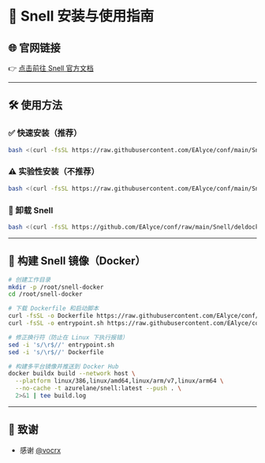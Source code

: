 # 🚀 Snell 安装与使用指南

## 🌐 官网链接

👉 [点击前往 Snell 官方文档](https://kb.nssurge.com/surge-knowledge-base/zh/release-notes/snell)

---

## 🛠 使用方法

### ✅ 快速安装（推荐）

```bash
bash <(curl -fsSL https://raw.githubusercontent.com/EAlyce/conf/main/Snell/install_snell.sh)
```

### ⚠️ 实验性安装（不推荐）

```bash
bash <(curl -fsSL https://raw.githubusercontent.com/EAlyce/conf/main/Snell/install_snell_dev.sh)
```

### 🧹 卸载 Snell

```bash
bash <(curl -fsSL https://github.com/EAlyce/conf/raw/main/Snell/deldocker.sh)
```

---

## 🧱 构建 Snell 镜像（Docker）

```bash
# 创建工作目录
mkdir -p /root/snell-docker
cd /root/snell-docker
```

```bash
# 下载 Dockerfile 和启动脚本
curl -fsSL -o Dockerfile https://raw.githubusercontent.com/EAlyce/conf/main/Snell/Dockerfile
curl -fsSL -o entrypoint.sh https://raw.githubusercontent.com/EAlyce/conf/main/Snell/entrypoint.sh
```

```bash
# 修正换行符（防止在 Linux 下执行报错）
sed -i 's/\r$//' entrypoint.sh
sed -i 's/\r$//' Dockerfile
```

```bash
# 构建多平台镜像并推送到 Docker Hub
docker buildx build --network host \
  --platform linux/386,linux/amd64,linux/arm/v7,linux/arm64 \
  --no-cache -t azurelane/snell:latest --push . \
  2>&1 | tee build.log
```

---

## 🙏 致谢

- 感谢 [@vocrx](https://github.com/vocrx)
